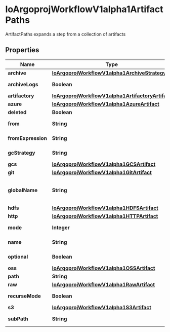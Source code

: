 

# IoArgoprojWorkflowV1alpha1ArtifactPaths

ArtifactPaths expands a step from a collection of artifacts

## Properties

Name | Type | Description | Notes
------------ | ------------- | ------------- | -------------
**archive** | [**IoArgoprojWorkflowV1alpha1ArchiveStrategy**](IoArgoprojWorkflowV1alpha1ArchiveStrategy.md) |  |  [optional]
**archiveLogs** | **Boolean** | ArchiveLogs indicates if the container logs should be archived |  [optional]
**artifactory** | [**IoArgoprojWorkflowV1alpha1ArtifactoryArtifact**](IoArgoprojWorkflowV1alpha1ArtifactoryArtifact.md) |  |  [optional]
**azure** | [**IoArgoprojWorkflowV1alpha1AzureArtifact**](IoArgoprojWorkflowV1alpha1AzureArtifact.md) |  |  [optional]
**deleted** | **Boolean** | Has this been deleted? |  [optional]
**from** | **String** | From allows an artifact to reference an artifact from a previous step |  [optional]
**fromExpression** | **String** | FromExpression, if defined, is evaluated to specify the value for the artifact |  [optional]
**gcStrategy** | **String** | ArtifactGC describes the strategy to use when to deleting an artifact from completed or deleted workflows |  [optional]
**gcs** | [**IoArgoprojWorkflowV1alpha1GCSArtifact**](IoArgoprojWorkflowV1alpha1GCSArtifact.md) |  |  [optional]
**git** | [**IoArgoprojWorkflowV1alpha1GitArtifact**](IoArgoprojWorkflowV1alpha1GitArtifact.md) |  |  [optional]
**globalName** | **String** | GlobalName exports an output artifact to the global scope, making it available as &#39;{{io.argoproj.workflow.v1alpha1.outputs.artifacts.XXXX}} and in workflow.status.outputs.artifacts |  [optional]
**hdfs** | [**IoArgoprojWorkflowV1alpha1HDFSArtifact**](IoArgoprojWorkflowV1alpha1HDFSArtifact.md) |  |  [optional]
**http** | [**IoArgoprojWorkflowV1alpha1HTTPArtifact**](IoArgoprojWorkflowV1alpha1HTTPArtifact.md) |  |  [optional]
**mode** | **Integer** | mode bits to use on this file, must be a value between 0 and 0777 set when loading input artifacts. |  [optional]
**name** | **String** | name of the artifact. must be unique within a template&#39;s inputs/outputs. | 
**optional** | **Boolean** | Make Artifacts optional, if Artifacts doesn&#39;t generate or exist |  [optional]
**oss** | [**IoArgoprojWorkflowV1alpha1OSSArtifact**](IoArgoprojWorkflowV1alpha1OSSArtifact.md) |  |  [optional]
**path** | **String** | Path is the container path to the artifact |  [optional]
**raw** | [**IoArgoprojWorkflowV1alpha1RawArtifact**](IoArgoprojWorkflowV1alpha1RawArtifact.md) |  |  [optional]
**recurseMode** | **Boolean** | If mode is set, apply the permission recursively into the artifact if it is a folder |  [optional]
**s3** | [**IoArgoprojWorkflowV1alpha1S3Artifact**](IoArgoprojWorkflowV1alpha1S3Artifact.md) |  |  [optional]
**subPath** | **String** | SubPath allows an artifact to be sourced from a subpath within the specified source |  [optional]



